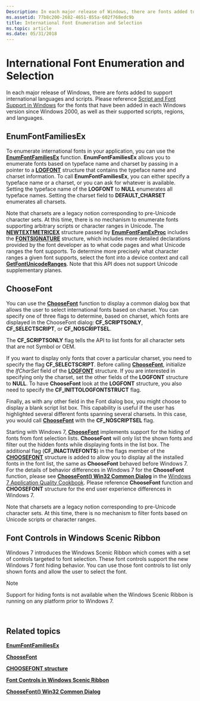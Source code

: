 ```yaml
---
Description: In each major release of Windows, there are fonts added to support international languages and scripts.
ms.assetid: 77b8c200-2682-4651-855a-602f768edc9b
title: International Font Enumeration and Selection
ms.topic: article
ms.date: 05/31/2018
---
```


# International Font Enumeration and Selection

In each major release of Windows, there are fonts added to support international languages and scripts. Please reference [Script and Font Support in Windows](https://msdn.microsoft.com/globalization/mt791278) for the fonts that have been added in each Windows version since Windows 2000, as well as their supported scripts, regions, and languages.

## EnumFontFamiliesEx

To enumerate international fonts in your application, you can use the [**EnumFontFamiliesEx**](https://msdn.microsoft.com/library/Dd162620(v=VS.85).aspx) function. **EnumFontFamiliesEx** allows you to enumerate fonts based on typeface name and charset by passing in a pointer to a [**LOGFONT**](https://msdn.microsoft.com/library/Dd145037(v=VS.85).aspx) structure that contains the typeface name and charset information. To call **EnumFontFamiliesEx**, you can either specify a typeface name or a charset, or you can ask for whatever is available. Setting the typeface name of the **LOGFONT** to **NULL** enumerates all typeface names. Setting the charset field to **DEFAULT\_CHARSET** enumerates all charsets.

Note that charsets are a legacy notion corresponding to pre-Unicode character sets. At this time, there is no mechanism to enumerate fonts supporting arbitrary scripts or character ranges in Unicode. The [**NEWTEXTMETRICEX**](https://msdn.microsoft.com/library/Dd162742(v=VS.85).aspx) structure passed by [**EnumFontFamExProc**](https://msdn.microsoft.com/library/Dd162618(v=VS.85).aspx) includes the [**FONTSIGNATURE**](/windows/win32/api/wingdi/ns-wingdi-fontsignature) structure, which includes more detailed declarations provided by the font developer as to what code pages and what Unicode ranges the font supports. To determine more precisely what character ranges a given font supports, select the font into a device context and call [**GetFontUnicodeRanges**](https://msdn.microsoft.com/library/Dd144887(v=VS.85).aspx). Note that this API does not support Unicode supplementary planes.

## ChooseFont

You can use the [**ChooseFont**](https://msdn.microsoft.com/library/ms646914(v=VS.85).aspx) function to display a common dialog box that allows the user to select international fonts based on charset. You can specify one of three flags to determine, based on charset, which fonts are displayed in the ChooseFont dialog: **CF\_SCRIPTSONLY**, **CF\_SELECTSCRIPT**, or **CF\_NOSCRIPTSEL**.

The **CF\_SCRIPTSONLY** flag tells the API to list fonts for all character sets that are not Symbol or OEM.

If you want to display only fonts that cover a particular charset, you need to specify the flag **CF\_SELECTSCRIPT**. Before calling [**ChooseFont**](https://msdn.microsoft.com/library/ms646914(v=VS.85).aspx), initialize the *lfCharSet* field of the [**LOGFONT**](https://msdn.microsoft.com/library/Dd145037(v=VS.85).aspx) structure. If you are interested in specifying only the charset, set the other fields of the **LOGFONT** structure to **NULL**. To have **ChooseFont** look at the **LOGFONT** structure, you also need to specify the **CF\_INITTOLOGFONTSTRUCT** flag.

Finally, as with any other field in the Font dialog box, you might choose to display a blank script list box. This capability is useful if the user has highlighted several different fonts spanning several charsets. In this case, you would call [**ChooseFont**](https://msdn.microsoft.com/library/ms646914(v=VS.85).aspx) with the **CF\_NOSCRIPTSEL** flag.

Starting with Windows 7, [**ChooseFont**](https://msdn.microsoft.com/library/ms646914(v=VS.85).aspx) implements support for the hiding of fonts from font selection lists. **ChooseFont** will only list the shown fonts and filter out the hidden fonts while displaying fonts in the list box. The additional flag (**CF\_INACTIVEFONTS**) in the flags member of the [**CHOOSEFONT**](https://msdn.microsoft.com/library/ms646914(v=VS.85).aspx) structure is added to allow you to display all the installed fonts in the font list, the same as **ChooseFont** behaved before Windows 7. For the details of behavior differences in Windows 7 for the **ChooseFont** function, please see [**ChooseFont() Win32 Common Dialog**](https://msdn.microsoft.com/library/Dd371704(v=VS.85).aspx) in the [Windows 7 Application Quality Cookbook](https://msdn.microsoft.com/library/Dd371778(v=VS.85).aspx). Please reference **ChooseFont** function and **CHOOSEFONT** structure for the end user experience differences in Windows 7.

Note that charsets are a legacy notion corresponding to pre-Unicode character sets. At this time, there is no mechanism to filter fonts based on Unicode scripts or character ranges.

## Font Controls in Windows Scenic Ribbon

Windows 7 introduces the Windows Scenic Ribbon which comes with a set of controls targeted to font selection. These font controls support the new Windows 7 font hiding behavior. You can use those font controls to list only shown fonts and allow the user to select the font.

> [!Note]  
> Support for hiding fonts is not available when the Windows Scenic Ribbon is running on any platform prior to Windows 7.

 

## Related topics

<dl> <dt>

[**EnumFontFamiliesEx**](https://msdn.microsoft.com/library/Dd162620(v=VS.85).aspx)
</dt> <dt>

[**ChooseFont**](https://msdn.microsoft.com/library/ms646914(v=VS.85).aspx)
</dt> <dt>

[**CHOOSEFONT structure**](https://msdn.microsoft.com/library/ms646832(v=VS.85).aspx)
</dt> <dt>

[**Font Controls in Windows Scenic Ribbon**](https://msdn.microsoft.com/library/Dd371673(v=VS.85).aspx)
</dt> <dt>

[**ChooseFont() Win32 Common Dialog**](https://msdn.microsoft.com/library/Dd371704(v=VS.85).aspx)
</dt> </dl>

 

 



